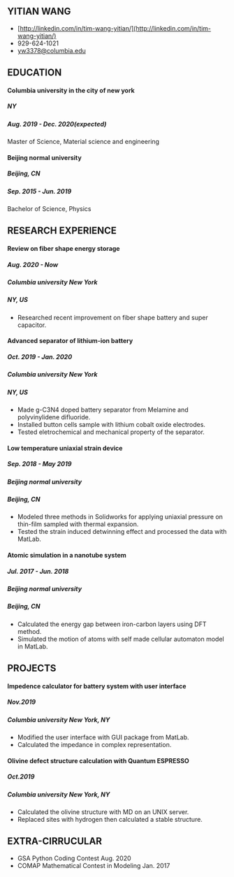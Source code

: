 ## YITIAN WANG
- [http://linkedin.com/in/tim-wang-yitian/](http://linkedin.com/in/tim-wang-yitian/)
- 929-624-1021 
- yw3378@columbia.edu

## EDUCATION
#### Columbia university in the city of new york
##### NY 
##### Aug. 2019 - Dec. 2020(expected)
Master of Science, Material science and engineering

#### Beijing normal university
##### Beijing, CN 
##### Sep. 2015 - Jun. 2019
Bachelor of Science, Physics

## RESEARCH EXPERIENCE
#### Review on fiber shape energy storage
##### Aug. 2020 - Now
##### Columbia university New York
##### NY, US
* Researched recent improvement on fiber shape battery and super capacitor.

#### Advanced separator of lithium-ion battery 
##### Oct. 2019 - Jan. 2020
##### Columbia university New York
##### NY, US
* Made g-C3N4 doped battery separator from Melamine and polyvinylidene difluoride.
* Installed button cells sample with lithium cobalt oxide electrodes.
* Tested eletrochemical and mechanical property of the separator.

#### Low temperature uniaxial strain device 
##### Sep. 2018 - May 2019
##### Beijing normal university 
##### Beijing, CN
* Modeled three methods in Solidworks for applying uniaxial pressure on thin-film sampled with thermal expansion.
* Tested the strain induced detwinning effect and processed the data with MatLab.

#### Atomic simulation in a nanotube system 
##### Jul. 2017 - Jun. 2018
##### Beijing normal university 
##### Beijing, CN
* Calculated the energy gap between iron-carbon layers using DFT method.
* Simulated the motion of atoms with self made cellular automaton model in MatLab.

## PROJECTS

#### Impedence calculator for battery system with user interface 
##### Nov.2019
##### Columbia university New York, NY
* Modified the user interface with GUI package from MatLab.
* Calculated the impedance in complex representation.

#### Olivine defect structure calculation with Quantum ESPRESSO 
##### Oct.2019
##### Columbia university New York, NY
* Calculated the olivine structure with MD on an UNIX server.
* Replaced sites with hydrogen then calculated a stable structure.

## EXTRA-CIRRUCULAR
* GSA Python Coding Contest Aug. 2020
* COMAP Mathematical Contest in Modeling Jan. 2017


